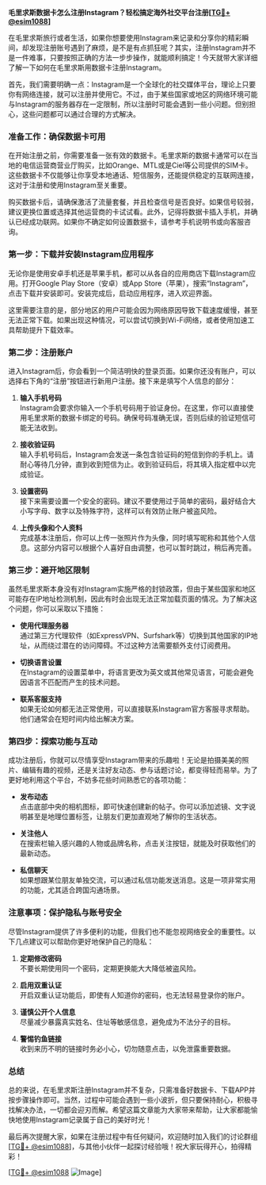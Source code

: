 **毛里求斯数据卡怎么注册Instagram？轻松搞定海外社交平台注册[[TG💪+ @esim1088](https://t.me/s/esim1088)]**

在毛里求斯旅行或者生活，如果你想要使用Instagram来记录和分享你的精彩瞬间，却发现注册账号遇到了麻烦，是不是有点抓狂呢？其实，注册Instagram并不是一件难事，只要按照正确的方法一步步操作，就能顺利搞定！今天就带大家详细了解一下如何在毛里求斯用数据卡注册Instagram。

首先，我们需要明确一点：Instagram是一个全球化的社交媒体平台，理论上只要你有网络连接，就可以注册并使用它。不过，由于某些国家或地区的网络环境可能与Instagram的服务器存在一定限制，所以注册时可能会遇到一些小问题。但别担心，这些问题都可以通过合理的方式解决。

### **准备工作：确保数据卡可用**

在开始注册之前，你需要准备一张有效的数据卡。毛里求斯的数据卡通常可以在当地的电信运营商营业厅购买，比如Orange、MTL或是Ciel等公司提供的SIM卡。这些数据卡不仅能够让你享受本地通话、短信服务，还能提供稳定的互联网连接，这对于注册和使用Instagram至关重要。

购买数据卡后，请确保激活了流量套餐，并且检查信号是否良好。如果信号较弱，建议更换位置或选择其他运营商的卡试试看。此外，记得将数据卡插入手机，并确认已经成功联网。如果你不确定如何设置数据卡，请参考手机说明书或向客服咨询。

### **第一步：下载并安装Instagram应用程序**

无论你是使用安卓手机还是苹果手机，都可以从各自的应用商店下载Instagram应用。打开Google Play Store（安卓）或App Store（苹果），搜索“Instagram”，点击下载并安装即可。安装完成后，启动应用程序，进入欢迎界面。

这里需要注意的是，部分地区的用户可能会因为网络原因导致下载速度缓慢，甚至无法正常下载。如果出现这种情况，可以尝试切换到Wi-Fi网络，或者使用加速工具帮助提升下载效率。

### **第二步：注册账户**

进入Instagram后，你会看到一个简洁明快的登录页面。如果你还没有账户，可以选择右下角的“注册”按钮进行新用户注册。接下来是填写个人信息的部分：

1. **输入手机号码**  
   Instagram会要求你输入一个手机号码用于验证身份。在这里，你可以直接使用毛里求斯的数据卡绑定的号码。确保号码准确无误，否则后续的验证短信可能无法收到。

2. **接收验证码**  
   输入手机号码后，Instagram会发送一条包含验证码的短信到你的手机上。请耐心等待几分钟，直到收到短信为止。收到验证码后，将其填入指定框中以完成验证。

3. **设置密码**  
   接下来需要设置一个安全的密码。建议不要使用过于简单的密码，最好结合大小写字母、数字以及特殊字符，这样可以有效防止账户被盗风险。

4. **上传头像和个人资料**  
   完成基本注册后，你可以上传一张照片作为头像，同时填写昵称和其他个人信息。这部分内容可以根据个人喜好自由调整，也可以暂时跳过，稍后再完善。

### **第三步：避开地区限制**

虽然毛里求斯本身没有对Instagram实施严格的封锁政策，但由于某些国家和地区可能存在IP地址检测机制，因此有时会出现无法正常加载页面的情况。为了解决这个问题，你可以采取以下措施：

- **使用代理服务器**  
  通过第三方代理软件（如ExpressVPN、Surfshark等）切换到其他国家的IP地址，从而绕过潜在的访问障碍。不过这种方法需要额外支付订阅费用。

- **切换语言设置**  
  在Instagram的设置菜单中，将语言更改为英文或其他常见语言，可能会避免因语言不匹配而产生的技术问题。

- **联系客服支持**  
  如果无论如何都无法正常使用，可以直接联系Instagram官方客服寻求帮助。他们通常会在短时间内给出解决方案。

### **第四步：探索功能与互动**

成功注册后，你就可以尽情享受Instagram带来的乐趣啦！无论是拍摄美美的照片、编辑有趣的视频，还是关注好友动态、参与话题讨论，都变得轻而易举。为了更好地利用这个平台，不妨多花些时间熟悉它的各项功能：

- **发布动态**  
  点击底部中央的相机图标，即可快速创建新的帖子。你可以添加滤镜、文字说明甚至是地理位置标签，让朋友们更加直观地了解你的生活状态。

- **关注他人**  
  在搜索栏输入感兴趣的人物或品牌名称，点击关注按钮，就能及时获取他们的最新动态。

- **私信聊天**  
  如果想跟某位朋友单独交流，可以通过私信功能发送消息。这是一项非常实用的功能，尤其适合跨国沟通场景。

### **注意事项：保护隐私与账号安全**

尽管Instagram提供了许多便利的功能，但我们也不能忽视网络安全的重要性。以下几点建议可以帮助你更好地保护自己的隐私：

1. **定期修改密码**  
  不要长期使用同一个密码，定期更换能大大降低被盗风险。

2. **启用双重认证**  
  开启双重认证功能后，即使有人知道你的密码，也无法轻易登录你的账户。

3. **谨慎公开个人信息**  
  尽量减少暴露真实姓名、住址等敏感信息，避免成为不法分子的目标。

4. **警惕钓鱼链接**  
  收到来历不明的链接时务必小心，切勿随意点击，以免泄露重要数据。

### **总结**

总的来说，在毛里求斯注册Instagram并不复杂，只需准备好数据卡、下载APP并按步骤操作即可。当然，过程中可能会遇到一些小波折，但只要保持耐心，积极寻找解决办法，一切都会迎刃而解。希望这篇文章能为大家带来帮助，让大家都能愉快地使用Instagram记录属于自己的美好时光！

最后再次提醒大家，如果在注册过程中有任何疑问，欢迎随时加入我们的讨论群组[[TG💪+ @esim1088](https://t.me/s/esim1088)]，与其他小伙伴一起探讨经验哦！祝大家玩得开心，拍得精彩！

[[TG💪+ @esim1088](https://t.me/s/esim1088) ![Image](https://i.postimg.cc/4NQfJmqS/Snipaste-2025-05-13-00-14-12.png)]